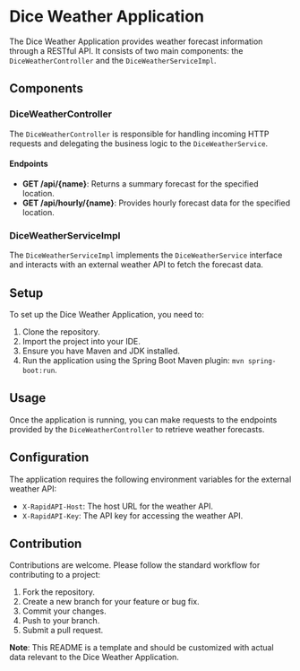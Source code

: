 # Dice Weather Application

The Dice Weather Application provides weather forecast information through a RESTful API. It consists of two main components: the `DiceWeatherController` and the `DiceWeatherServiceImpl`.

## Components

### DiceWeatherController

The `DiceWeatherController` is responsible for handling incoming HTTP requests and delegating the business logic to the `DiceWeatherService`.

#### Endpoints

- **GET /api/{name}**: Returns a summary forecast for the specified location.
- **GET /api/hourly/{name}**: Provides hourly forecast data for the specified location.

### DiceWeatherServiceImpl

The `DiceWeatherServiceImpl` implements the `DiceWeatherService` interface and interacts with an external weather API to fetch the forecast data.

## Setup

To set up the Dice Weather Application, you need to:

1. Clone the repository.
2. Import the project into your IDE.
3. Ensure you have Maven and JDK installed.
4. Run the application using the Spring Boot Maven plugin: `mvn spring-boot:run`.

## Usage

Once the application is running, you can make requests to the endpoints provided by the `DiceWeatherController` to retrieve weather forecasts.

## Configuration

The application requires the following environment variables for the external weather API:

- `X-RapidAPI-Host`: The host URL for the weather API.
- `X-RapidAPI-Key`: The API key for accessing the weather API.

## Contribution

Contributions are welcome. Please follow the standard workflow for contributing to a project:

1. Fork the repository.
2. Create a new branch for your feature or bug fix.
3. Commit your changes.
4. Push to your branch.
5. Submit a pull request.



**Note**: This README is a template and should be customized with actual data relevant to the Dice Weather Application.
